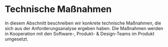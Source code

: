 # Technische Maßnahmen

In diesem Abschnitt beschreiben wir konkrete technische Maßnahmen, die sich aus der Anforderungsanalyse ergeben haben. Die Maßnahmen werden in Kooperation mit den Software-, Produkt- & Design-Teams im Produkt umgesetzt.